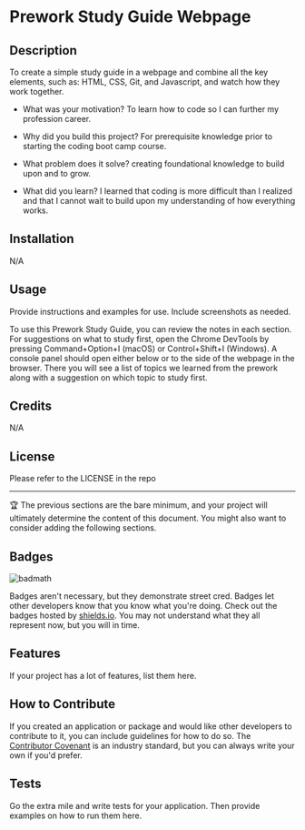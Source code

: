 # Prework Study Guide Webpage

## Description


To create a simple study guide in a webpage and combine all the key elements, such as: HTML, CSS, Git, and Javascript, and watch how they work together.

- What was your motivation?
To learn how to code so I can further my profession career.

- Why did you build this project? 
For prerequisite knowledge prior to starting the coding boot camp course.

- What problem does it solve?
creating foundational knowledge to build upon and to grow.

- What did you learn?
I learned that coding is more difficult than I realized and that I cannot wait to build upon my understanding of how everything works.



## Installation

N/A

## Usage

Provide instructions and examples for use. Include screenshots as needed.

To use this Prework Study Guide, you can review the notes in each section. For suggestions on what to study first, open the Chrome DevTools by pressing Command+Option+I (macOS) or Control+Shift+I (Windows). A console panel should open either below or to the side of the webpage in the browser. There you will see a list of topics we learned from the prework along with a suggestion on which topic to study first.

## Credits

N/A

## License

Please refer to the LICENSE in the repo

---

🏆 The previous sections are the bare minimum, and your project will ultimately determine the content of this document. You might also want to consider adding the following sections.

## Badges

![badmath](https://img.shields.io/github/languages/top/nielsenjared/badmath)

Badges aren't necessary, but they demonstrate street cred. Badges let other developers know that you know what you're doing. Check out the badges hosted by [shields.io](https://shields.io/). You may not understand what they all represent now, but you will in time.

## Features

If your project has a lot of features, list them here.

## How to Contribute

If you created an application or package and would like other developers to contribute to it, you can include guidelines for how to do so. The [Contributor Covenant](https://www.contributor-covenant.org/) is an industry standard, but you can always write your own if you'd prefer.

## Tests

Go the extra mile and write tests for your application. Then provide examples on how to run them here.
